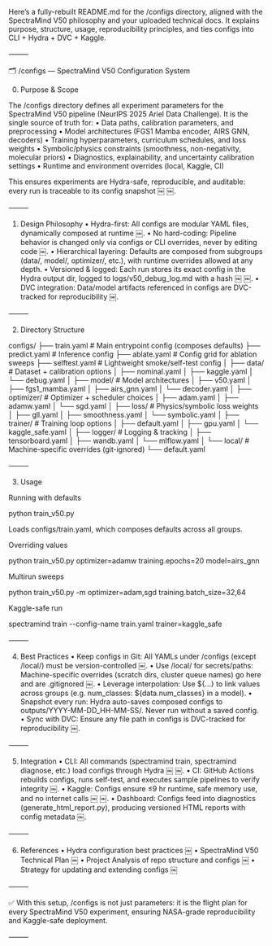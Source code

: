 Here’s a fully-rebuilt README.md for the /configs directory, aligned with the SpectraMind V50 philosophy and your uploaded technical docs. It explains purpose, structure, usage, reproducibility principles, and ties configs into CLI + Hydra + DVC + Kaggle.

⸻

🗂️ /configs — SpectraMind V50 Configuration System

0. Purpose & Scope

The /configs directory defines all experiment parameters for the SpectraMind V50 pipeline (NeurIPS 2025 Ariel Data Challenge).
It is the single source of truth for:
	•	Data paths, calibration parameters, and preprocessing
	•	Model architectures (FGS1 Mamba encoder, AIRS GNN, decoders)
	•	Training hyperparameters, curriculum schedules, and loss weights
	•	Symbolic/physics constraints (smoothness, non-negativity, molecular priors)
	•	Diagnostics, explainability, and uncertainty calibration settings
	•	Runtime and environment overrides (local, Kaggle, CI)

This ensures experiments are Hydra-safe, reproducible, and auditable: every run is traceable to its config snapshot ￼ ￼.

⸻

1. Design Philosophy
	•	Hydra-first: All configs are modular YAML files, dynamically composed at runtime ￼.
	•	No hard-coding: Pipeline behavior is changed only via configs or CLI overrides, never by editing code ￼.
	•	Hierarchical layering: Defaults are composed from subgroups (data/, model/, optimizer/, etc.), with runtime overrides allowed at any depth.
	•	Versioned & logged: Each run stores its exact config in the Hydra output dir, logged to logs/v50_debug_log.md with a hash ￼ ￼.
	•	DVC integration: Data/model artifacts referenced in configs are DVC-tracked for reproducibility ￼.

⸻

2. Directory Structure

configs/
├── train.yaml              # Main entrypoint config (composes defaults)
├── predict.yaml            # Inference config
├── ablate.yaml             # Config grid for ablation sweeps
├── selftest.yaml           # Lightweight smoke/self-test config
│
├── data/                   # Dataset + calibration options
│   ├── nominal.yaml
│   ├── kaggle.yaml
│   └── debug.yaml
│
├── model/                  # Model architectures
│   ├── v50.yaml
│   ├── fgs1_mamba.yaml
│   ├── airs_gnn.yaml
│   └── decoder.yaml
│
├── optimizer/              # Optimizer + scheduler choices
│   ├── adam.yaml
│   ├── adamw.yaml
│   └── sgd.yaml
│
├── loss/                   # Physics/symbolic loss weights
│   ├── gll.yaml
│   ├── smoothness.yaml
│   └── symbolic.yaml
│
├── trainer/                # Training loop options
│   ├── default.yaml
│   ├── gpu.yaml
│   └── kaggle_safe.yaml
│
├── logger/                 # Logging & tracking
│   ├── tensorboard.yaml
│   ├── wandb.yaml
│   └── mlflow.yaml
│
└── local/                  # Machine-specific overrides (git-ignored)
    └── default.yaml


⸻

3. Usage

Running with defaults

python train_v50.py

Loads configs/train.yaml, which composes defaults across all groups.

Overriding values

python train_v50.py optimizer=adamw training.epochs=20 model=airs_gnn

Multirun sweeps

python train_v50.py -m optimizer=adam,sgd training.batch_size=32,64

Kaggle-safe run

spectramind train --config-name train.yaml trainer=kaggle_safe


⸻

4. Best Practices
	•	Keep configs in Git: All YAMLs under /configs (except /local/) must be version-controlled ￼.
	•	Use /local/ for secrets/paths: Machine-specific overrides (scratch dirs, cluster queue names) go here and are .gitignored ￼.
	•	Leverage interpolation: Use ${...} to link values across groups (e.g. num_classes: ${data.num_classes} in a model).
	•	Snapshot every run: Hydra auto-saves composed configs to outputs/YYYY-MM-DD_HH-MM-SS/. Never run without a saved config.
	•	Sync with DVC: Ensure any file path in configs is DVC-tracked for reproducibility ￼.

⸻

5. Integration
	•	CLI: All commands (spectramind train, spectramind diagnose, etc.) load configs through Hydra ￼ ￼.
	•	CI: GitHub Actions rebuilds configs, runs self-test, and executes sample pipelines to verify integrity ￼.
	•	Kaggle: Configs ensure ≤9 hr runtime, safe memory use, and no internet calls ￼ ￼.
	•	Dashboard: Configs feed into diagnostics (generate_html_report.py), producing versioned HTML reports with config metadata ￼.

⸻

6. References
	•	Hydra configuration best practices ￼
	•	SpectraMind V50 Technical Plan ￼
	•	Project Analysis of repo structure and configs ￼
	•	Strategy for updating and extending configs ￼

⸻

✅ With this setup, /configs is not just parameters: it is the flight plan for every SpectraMind V50 experiment, ensuring NASA-grade reproducibility and Kaggle-safe deployment.

⸻